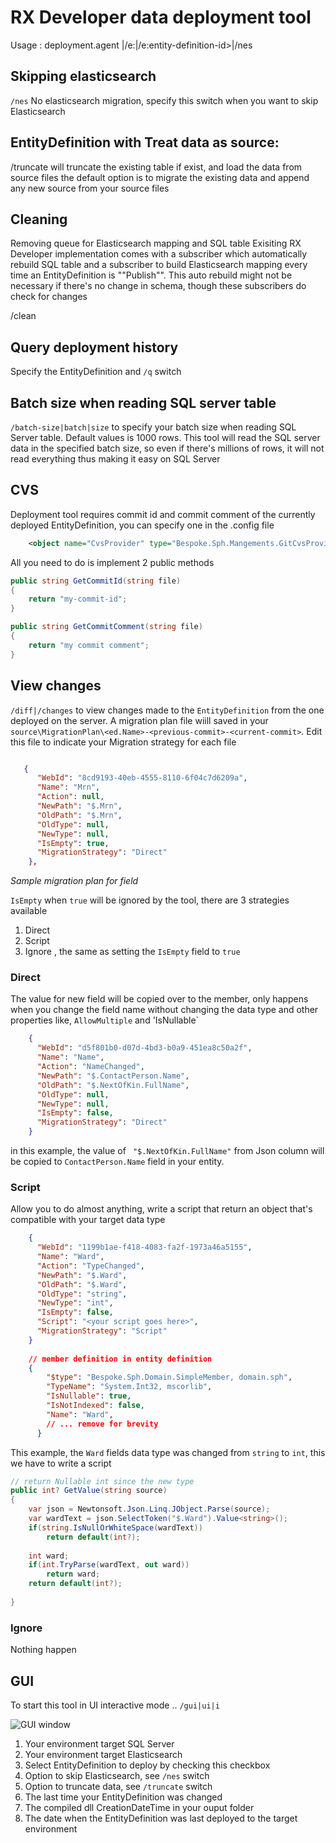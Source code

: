 ﻿# RX Developer data deployment tool
Usage :
deployment.agent <path-to-entity-definition-source>|/e:<entity-definition-name>|/e:entity-definition-id>|/nes

## Skipping elasticsearch
`/nes`
 No elasticsearch migration, specify this switch when you want to skip Elasticsearch

##  EntityDefinition with Treat data as source:
/truncate   will truncate the existing table if exist, and load the data from source files
the default option is to migrate the existing data and append any new source from your source files

## Cleaning
Removing queue for Elasticsearch mapping and SQL table
Exisiting RX Developer implementation comes with a subscriber which automatically rebuild SQL table and a subscriber
to build Elasticsearch mapping every time an EntityDefinition is ""Publish"". This auto rebuild might not be necessary if there's
no change in schema, though these subscribers do check for changes

/clean


## Query deployment history
Specify the EntityDefinition and `/q` switch


## Batch size when reading SQL server table
`/batch-size|batch|size` to specify your batch size when reading SQL Server table. Default values is 1000 rows. This tool will read the SQL server data in
the specified batch size, so even if there's millions of rows, it will not read everything thus making it easy on SQL Server


## CVS
Deployment tool requires commit id and commit comment of the currently deployed EntityDefinition, you can specify one in the .config file

```xml
    <object name="CvsProvider" type="Bespoke.Sph.Mangements.GitCvsProvider, deployment.agent" />
```

All you need to do is implement 2 public methods

```csharp
public string GetCommitId(string file)
{
    return "my-commit-id";
}

public string GetCommitComment(string file)
{
    return "my commit comment";
}
```

## View changes
`/diff|/changes` to view changes made to the `EntityDefinition` from the one deployed on the server. A migration plan file wiill
saved in your `source\MigrationPlan\<ed.Name>-<previous-commit>-<current-commit>`. Edit this file to indicate your Migration strategy for each file

```json

   {
      "WebId": "8cd9193-40eb-4555-8110-6f04c7d6209a",
      "Name": "Mrn",
      "Action": null,
      "NewPath": "$.Mrn",
      "OldPath": "$.Mrn",
      "OldType": null,
      "NewType": null,
      "IsEmpty": true,
      "MigrationStrategy": "Direct"
    },
```
*Sample migration plan for field*

`IsEmpty` when `true` will be ignored by the tool, there are 3 strategies available

1. Direct
2. Script
3. Ignore , the same as setting the `IsEmpty` field to `true`


### Direct
The value for new field will be copied over to the member, only happens when you change the field name without changing the data 
type and other properties like, `AllowMultiple` and 'IsNullable`

```json
    {
      "WebId": "d5f801b0-d07d-4bd3-b0a9-451ea8c50a2f",
      "Name": "Name",
      "Action": "NameChanged",
      "NewPath": "$.ContactPerson.Name",
      "OldPath": "$.NextOfKin.FullName",
      "OldType": null,
      "NewType": null,
      "IsEmpty": false,
      "MigrationStrategy": "Direct"
    }
```


in this example, the value of ` "$.NextOfKin.FullName"` from Json column will be copied to `ContactPerson.Name` field in your
entity.


### Script
Allow you to do almost anything, write a script that return an object that's compatible with your target data type
```json
    {
      "WebId": "1199b1ae-f418-4083-fa2f-1973a46a5155",
      "Name": "Ward",
      "Action": "TypeChanged",
      "NewPath": "$.Ward",
      "OldPath": "$.Ward",
      "OldType": "string",
      "NewType": "int",
      "IsEmpty": false,
      "Script": "<your script goes here>",
      "MigrationStrategy": "Script"
    }
    
    // member definition in entity definition
    {
        "$type": "Bespoke.Sph.Domain.SimpleMember, domain.sph",
        "TypeName": "System.Int32, mscorlib",
        "IsNullable": true,
        "IsNotIndexed": false,
        "Name": "Ward",
        // ... remove for brevity
      }
```



This example, the `Ward` fields data type was changed from `string` to `int`, this we have to write a script

```csharp
// return Nullable int since the new type
public int? GetValue(string source)
{
    var json = Newtonsoft.Json.Linq.JObject.Parse(source);
    var wardText = json.SelectToken("$.Ward").Value<string>();
    if(string.IsNullOrWhiteSpace(wardText))
        return default(int?);
    
    int ward;
    if(int.TryParse(wardText, out ward))
        return ward;
    return default(int?);
    
}

```



### Ignore
Nothing happen


## GUI
To start this tool in UI interactive mode .. 
`/gui|ui|i`

![GUI window](https://i.imgur.com/VlZfmxb.png)

1. Your environment target SQL Server
2. Your environment target Elasticsearch
3. Select EntityDefinition to deploy by checking this checkbox
4. Option to skip Elasticsearch, see `/nes` switch
5. Option to truncate data, see `/truncate` switch
6. The last time your EntityDefinition was changed
7. The compiled dll CreationDateTime in your ouput folder
8. The date when the EntityDefinition was last deployed to the target environment


